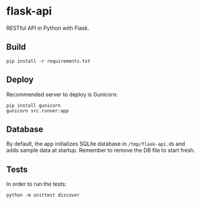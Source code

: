 # flask-api
RESTful API in Python with Flask.

## Build
```
pip install -r requirements.txt
```

## Deploy
Recommended server to deploy is Gunicorn:
```
pip install gunicorn
gunicorn src.runner:app
```

## Database
By default, the app initializes SQLite database in ```/tmp/flask-api.db``` and adds sample data at startup. Remember to remove the DB file to start fresh.

## Tests
In order to run the tests:
```
python -m unittest discover
```
